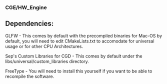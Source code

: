 ### CGE/HW_Engine

## Dependencies:
GLFW - This comes by default with the precompiled binaries for Mac-OS by default, you will need to edit CMakeLists.txt to accomodate for universal usage or for other CPU Architectures.

Sep's Custom Libraries for CGD - This comes by default under the libs/universal/custom_libraries directory.

FreeType - You will need to install this yourself if you want to be able to recompile the software.

